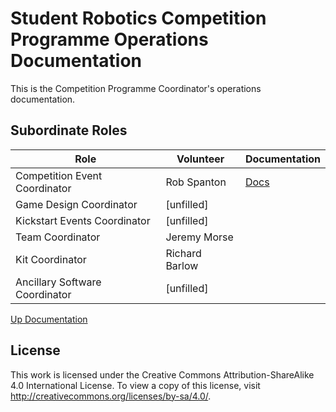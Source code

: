 # Student Robotics Competition Programme Operations Documentation

This is the Competition Programme Coordinator's operations
documentation.

## Subordinate Roles

Role | Volunteer | Documentation
-----|-----------|--------------
Competition Event Coordinator | Rob Spanton | [Docs](https://bitbucket.org/rspanton/sr-event-coord/wiki/Home)
Game Design Coordinator | [unfilled]
Kickstart Events Coordinator | [unfilled]
Team Coordinator | Jeremy Morse
Kit Coordinator | Richard Barlow
Ancillary Software Coordinator | [unfilled]


[Up Documentation](https://bitbucket.org/srobo/ops-manual/wiki/Home)

## License

This work is licensed under the Creative Commons
Attribution-ShareAlike 4.0 International License. To view a copy of
this license, visit http://creativecommons.org/licenses/by-sa/4.0/.
